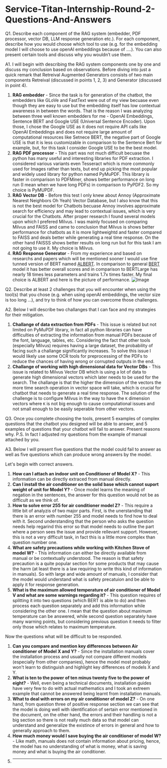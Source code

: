 # Service-Titan-Internship-Round-2-Questions-And-Answers

Q1. Describe each component of the RAG system (embedder, PDF processor, vector DB, LLM response generation etc.). For each component, describe how you would choose which tool to use (e.g. for the embedding model I will choose to use openAI embeddings because of ….). You can also present certain tools and discuss why you wouldn’t use them.

A1. I will begin with describing the RAG system components one by one and discuss my conclusion based on observations. Before diving into just a quick remark that Retreival Augmented Generators consists of two main components Retreival (discussed in points 1, 2, 3) and Generator (discussed in point 4).
1) **RAG embedder** - Since the task is for generation of the chatbot, the embedders like GLoVe and FastText were out of my view becuase even though they are easy to use but the embedding itself has low contextual awareness in between the words. That is the reason I was analyzing between three well known embedders for me - OpenAI Embeddings, Sentence BERT and Google USE (Universal Sentence Encoder). Upon those, I chose the Google USE as it does not require API calls like OpenAI Embeddings and does not require large amount of computational resources like Setnece BERT, the negative part of Google USE is that it is less customizable in comparison to the Sentence Bert for example, but, for this task I consider Google USE to be the best model.
2) **RAG PDF processor** - This part was not much difficult becuase the python has many useful and interesting libraries for PDF extraction. I considered various variants even Tesseract which is more commonly used for Images rather than texts, but end up picking the most popular and widely used library for python named PyMuPDF. This library is faster in comparison to PDFMiner, shows better performance on long run (I mean when we have long PDFs) in comparison to PyPDF2. So my choice is PyMUPDF.
3) **RAG Vector DB** - Before this test I only knew about Annoy (Approximate Nearest Neighbors Oh Yeah) Vector Database, but I also know that this is not the best model for Chatbots becuase Annoy involves approximate search for efficiency and may lead to contextual issues, which is very crucial for the Chatbots. After proper research I found several models upon which I prefered Milvus. I was mainly focused on comparing Milvus and FAISS and came to conclusion that Milvus is shows better performance for chatbots as it is more lightweightd and faster compared to FAISS and deals better while generating a real time response. On the other hand FAISSS shows better results on long run but for this task I am not going to use it. My choice is Milvus.
4) **RAG Response Generator** - From my experience and based on researchs and papers which will be mentioned sooner I would use fine tunned version of BERT named [ALBERT](https://arxiv.org/pdf/1909.11942). In comparison to general [BERT](https://arxiv.org/pdf/1810.04805) model it has better overall scores and in comparison to BERTLarge has nearly 18 times less parameters and trains 1.7x times faster. My final choice is ALBERT and here is the picture of performance. ![Image](https://raw.githubusercontent.com/brightmart/albert_zh/master/resources/state_of_the_art.jpg)




Q2. Describe at least 2 challenges that you will encounter when using the tool(s) that you chose (e.g. when using openAI embeddings, the vector size is too long …), 
and try to think of how you can overcome those challenges.

A2. Below I will describe two challanges that I can face and my strategies for their mitigation.
1) **Challange of data extraction from PDFs** - This issue is related but not limited on PyMuPDF library, in fact all python libraries can have difficulties of extracting the information from manual PDFs because of the font, language, tables, etc. Considering the fact that other tools (especially Milvus) requires having a large dataset, the probability of facing such a challange significantly increases. To solve this issue I would likely use some OCR tools for preprocessing of the PDFs to reduce the chances of having wrong or corrupted outputs in the end.
2) **Challange of working with high dimensional data for Vector DBs** - This issue is related to Milvus Vector DB which is using a lot of data to generate high dimensional vectors which later needs to be used for the search. The challange is that the higher the dimension of the vectors the more time search operation in vector space will take, which is crucial for chatbot that needs to generate a real time response. The solution of the challenge is to configure Milvus in the way to have the ```K``` dimension vectors where ```K``` is not big enough to cause computational issues and not small enough to be easily seperable from other vectors.


Q3. Once you complete choosing the tools, present 5 examples of complex questions that the chatbot you designed will be able to answer, and 5 examples of questions that your chatbot will fail to answer. Present reasons why.
P.S. In fact I adjusted my questions from the example of manual attached by you.

A3. Below I will present five questions that the model could fail to answer as well as five questions which can produce wrong answers by the model.

Let's begin with correct answers.
1) **How can I attach an indoor unit on Conditioner of Model X?** - This information can be directly extraced from manual directly. 
2) **Can I install the air conditioner on the solid base which cannot suport weight of unit for Model Y?** - Once model learns the meaning of negation in the sentences, the answer for this question would not be as difficult as we think of.
3) **How to solve error 255 for air conditioner model Z?** - This require a little bit of analyzis of two major parts. First, is the unerstanding that there is an error with number 255 and model needs to find how to deal with it. Second understanding that the person who asks the question needs help regarind this error so that model needs to outline the part where a person sees the issue and provide rellevant support. However, this is not a very difficult task, in fact this is a little more complex than question number one.
4) **What are safety precautions while working with Kitchen Stove of model W?** - This information can either be directly available from manual or be contextually understood. The reason is that safety precaution is a quite popular section for some products that may cause the harm (at least there is a law requiring to write this kind of information in manuals). So with large and wide amount of manuals, I consider that the model would understand what is safety precatuion and be able to apply it for response generation.
5) **What is the maximum allowed temperature of air conditioner of Model V and what are some warnings regarding it?** - This question requires of splitting it into two questions (which BERT is able to do) and then process each question separately and add this information while considering the other one. I mean that the question about maximum temperature can be answered, while second question separately have many warning points, but considering previous question it needs to filter only those which relates to maximum temperature.

Now the questions what will be difficult to be responded.
1) **Can you compare and mention key differences between Air conditioner of Model X and Y?** - Since the installation manuals cover the installation process and usually not compare different models (especially from other companies), hence the model most probably won't learn to distinguish and highlight key differences of models X and Y.
2) **What is ten to the power of ten minus twenty five to the power of eight?** - Well, even being a technical documents, installation guides have very few to do with actual mathematics and I took an extreem example that cannot be answered being learnt from installation manuals.
3) **What to deal with errors on my air conditioner of model Z?** - On one hand, from question three of positive response section we can see that the model is doing well with identification of sertain error mentioned in the document, on the other hand, the errors and their handling is not a big section so there is not really much data so that model can understand and generalize the existince of errors in general and how to generally approach to them.
4) **How much money would I save buying the air conditioner of model W?** - Like math, manuals does not contain information about pricing, hence, the model has no understanding of what is money, what is saving money and what is buying the air conditioner.
5) ****

